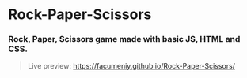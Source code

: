 # Rock-Paper-Scissors
### Rock, Paper, Scissors game made with basic JS, HTML and CSS.

> Live preview: https://facumeniy.github.io/Rock-Paper-Scissors/
